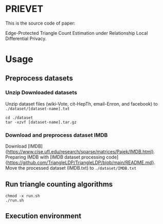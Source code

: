 # PRIEVET
This is the source code of paper:

Edge-Protected Triangle Count Estimation under Relationship Local Differential Privacy.

# Usage
## Preprocess datasets
### Unzip Downloaded datasets
Unzip dataset files (wiki-Vote, cit-HepTh, email-Enron, and facebook) to `./dataset/[dataset-name].txt`
```
cd ./dataset
tar -xzvf [dataset-name].tar.gz
```
### Download and preprocess dataset IMDB
Download [IMDB]{https://www.cise.ufl.edu/research/sparse/matrices/Pajek/IMDB.html}.
Preparing IMDB with [IMDB dataset processing code]{https://github.com/TriangleLDP/TriangleLDP/blob/main/README.md}.
Move the processed dataset (IMDB.txt) to `./dataset/IMDB.txt`
## Run triangle counting algorithms
```
chmod -x run.sh
./run.sh
```
## Execution environment
